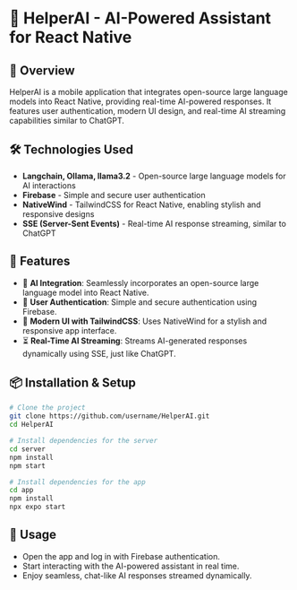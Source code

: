 # 🤖 HelperAI - AI-Powered Assistant for React Native

## 🚀 Overview
HelperAI is a mobile application that integrates open-source large language models into React Native, providing real-time AI-powered responses. It features user authentication, modern UI design, and real-time AI streaming capabilities similar to ChatGPT.

## 🛠️ Technologies Used
- **Langchain, Ollama, llama3.2** - Open-source large language models for AI interactions
- **Firebase** - Simple and secure user authentication
- **NativeWind** - TailwindCSS for React Native, enabling stylish and responsive designs
- **SSE (Server-Sent Events)** - Real-time AI response streaming, similar to ChatGPT

## 📌 Features
- 🤖 **AI Integration**: Seamlessly incorporates an open-source large language model into React Native.
- 🔐 **User Authentication**: Simple and secure authentication using Firebase.
- 🎨 **Modern UI with TailwindCSS**: Uses NativeWind for a stylish and responsive app interface.
- ⏳ **Real-Time AI Streaming**: Streams AI-generated responses dynamically using SSE, just like ChatGPT.

## 📦 Installation & Setup
```sh
# Clone the project
git clone https://github.com/username/HelperAI.git
cd HelperAI

# Install dependencies for the server
cd server
npm install
npm start

# Install dependencies for the app
cd app
npm install
npx expo start
```

## 🚀 Usage
- Open the app and log in with Firebase authentication.
- Start interacting with the AI-powered assistant in real time.
- Enjoy seamless, chat-like AI responses streamed dynamically.




